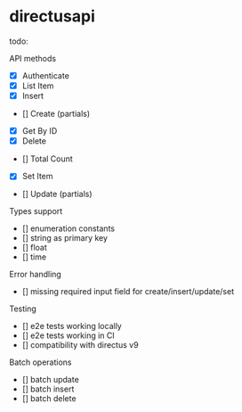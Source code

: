 # directusapi

todo:

API methods

- [x] Authenticate
- [x] List Item
- [x] Insert
- [] Create (partials)
- [x] Get By ID
- [x] Delete
- [] Total Count
- [x] Set Item
- [] Update (partials)

Types support

- [] enumeration constants
- [] string as primary key
- [] float
- [] time

Error handling

- [] missing required input field for create/insert/update/set

Testing

- [] e2e tests working locally
- [] e2e tests working in CI
- [] compatibility with directus v9

Batch operations

- [] batch update
- [] batch insert
- [] batch delete
